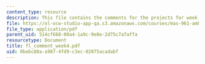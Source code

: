 ```yaml
---
content_type: resource
description: This file contains the comments for the projects for week 4 by the student.
file: https://ol-ocw-studio-app-qa.s3.amazonaws.com/courses/mas-961-ambient-intelligence-spring-2005/0bebc88aa9874fd9c3ec02075acadabf_fl_comment_week4.pdf
file_type: application/pdf
parent_uid: 514cf668-00a4-1a9c-9e0e-2d75c7a7affa
resourcetype: Document
title: fl_comment_week4.pdf
uid: 0bebc88a-a987-4fd9-c3ec-02075acadabf
---
```

